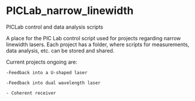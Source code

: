 # PICLab_narrow_linewidth
PICLab control and data analysis scripts

A place for the PIC Lab control script used for projects regarding narrow linewidth lasers.
Each project has a folder, where scripts for measurements, data analysis, etc. can be stored and shared.


Current projects ongoing are:

    -Feedback into a U-shaped laser

    -Feedback into dual wavelength laser  

    - Coherent receiver

